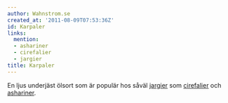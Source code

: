 ```yaml
---
author: Wahnstrom.se
created_at: '2011-08-09T07:53:36Z'
id: Karpaler
links:
  mention:
  - ashariner
  - cirefalier
  - jargier
title: Karpaler
---
```


En ljus underjäst ölsort som är populär hos såväl [jargier] som [cirefalier] och [ashariner].

  [jargier]: jargier
  [cirefalier]: cirefalier
  [ashariner]: ashariner